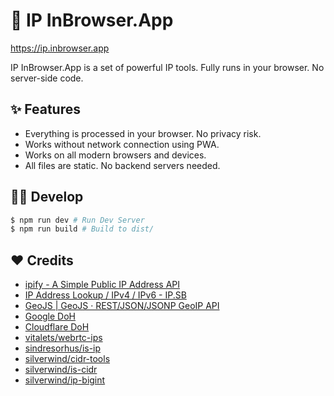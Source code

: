 # 📄 IP InBrowser.App

https://ip.inbrowser.app

IP InBrowser.App is a set of powerful IP tools. Fully runs in your browser. No server-side code.

## ✨ Features

* Everything is processed in your browser. No privacy risk.
* Works without network connection using PWA.
* Works on all modern browsers and devices.
* All files are static. No backend servers needed.

## 🧑‍💻 Develop

```sh
$ npm run dev # Run Dev Server
$ npm run build # Build to dist/
```

## ♥️ Credits

* [ipify - A Simple Public IP Address API](https://www.ipify.org/)
* [IP Address Lookup / IPv4 / IPv6 - IP.SB](https://ip.sb/)
* [GeoJS | GeoJS · REST/JSON/JSONP GeoIP API](https://www.geojs.io/)
* [Google DoH](https://dns.google/dns-query)
* [Cloudflare DoH](https://cloudflare-dns.com/dns-query)
* [vitalets/webrtc-ips](https://github.com/vitalets/webrtc-ips)
* [sindresorhus/is-ip](https://github.com/sindresorhus/is-ip)
* [silverwind/cidr-tools](https://github.com/silverwind/cidr-tools)
* [silverwind/is-cidr](https://github.com/silverwind/is-cidr)
* [silverwind/ip-bigint](https://github.com/silverwind/ip-bigint)
